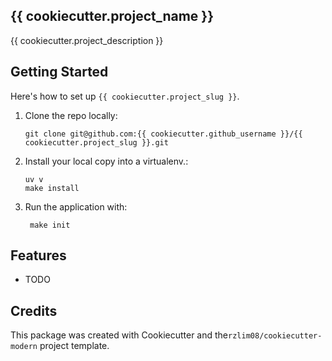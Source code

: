 ## {{ cookiecutter.project_name }}

{{ cookiecutter.project_description }}

## Getting Started

Here's how to set up `{{ cookiecutter.project_slug }}`.

1. Clone the repo locally:

    ```
    git clone git@github.com:{{ cookiecutter.github_username }}/{{ cookiecutter.project_slug }}.git
    ```

2. Install your local copy into a virtualenv.:
   ``` 
   uv v 
   make install
   ```
3. Run the application with:
   ``` 
    make init
   ```
## Features
* TODO

## Credits

This package was created with Cookiecutter and the`rzlim08/cookiecutter-modern` project template.
